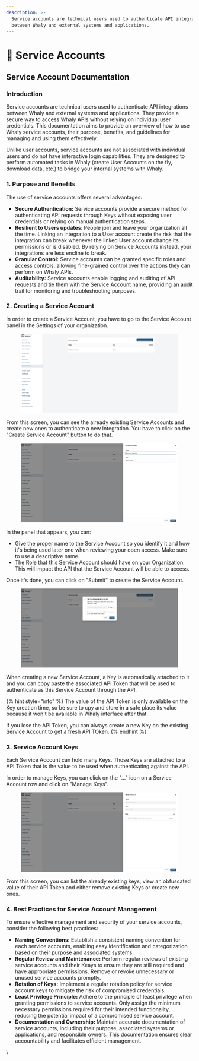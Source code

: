 ```yaml
---
description: >-
  Service accounts are technical users used to authenticate API integrations
  between Whaly and external systems and applications.
---
```


# 🤖 Service Accounts

## Service Account Documentation

### Introduction

Service accounts are technical users used to authenticate API integrations between Whaly and external systems and applications. They provide a secure way to access Whaly APIs without relying on individual user credentials. This documentation aims to provide an overview of how to use Whaly service accounts, their purpose, benefits, and guidelines for managing and using them effectively.

Unlike user accounts, service accounts are not associated with individual users and do not have interactive login capabilities. They are designed to perform automated tasks in Whaly (create User Accounts on the fly, download data, etc.) to bridge your internal systems with Whaly.

### 1. Purpose and Benefits

The use of service accounts offers several advantages:

* **Secure Authentication:** Service accounts provide a secure method for authenticating API requests through Keys without exposing user credentials or relying on manual authentication steps.
* **Resilient to Users updates**: People join and leave your organization all the time. Linking an integration to a User account create the risk that the integration can break whenever the linked User account change its permissions or is disabled. By relying on Service Accounts instead, your integrations are less encline to break.
* **Granular Control:** Service accounts can be granted specific roles and access controls, allowing fine-grained control over the actions they can perform on Whaly APIs.
* **Auditability:** Service accounts enable logging and auditing of API requests and tie them with the Service Account name, providing an audit trail for monitoring and troubleshooting purposes.

### 2. Creating a Service Account

In order to create a Service Account, you have to go to the Service Account panel in the Settings of your organization.

<figure><img src="../.gitbook/assets/image (4) (5).png" alt=""><figcaption></figcaption></figure>

From this screen, you can see the already existing Service Accounts and create new ones to authenticate a new Integration. You have to click on the "Create Service Account" button to do that.

<figure><img src="../.gitbook/assets/image (6).png" alt=""><figcaption></figcaption></figure>

In the panel that appears, you can:

* Give the proper name to the Service Account so you identify it and how it's being used later one when reviewing your open access. Make sure to use a descriptive name.
* The Role that this Service Account should have on your Organization. This will impact the API that the Service Account will be able to access.

Once it's done, you can click on "Submit" to create the Service Account.

<figure><img src="../.gitbook/assets/image (1) (1).png" alt=""><figcaption></figcaption></figure>

When creating a new Service Account, a Key is automatically attached to it and you can copy paste the associated API Token that will be used to authenticate as this Service Account through the API.

{% hint style="info" %}
The value of the API Token is only available on the Key creation time, so be sure to cpy and store in a safe place its value because it won't be available in Whaly interface after that.

If you lose the API Token, you can always create a new Key on the existing Service Account to get a fresh API TOken.
{% endhint %}

### 3. Service Account Keys

Each Service Account can hold many Keys. Those Keys are attached to a API Token that is the value to be used when authenticating against the API.

In order to manage Keys, you can click on the "..." icon on a Service Account row and click on "Manage Keys".

<figure><img src="../.gitbook/assets/image (2).png" alt=""><figcaption></figcaption></figure>

From this screen, you can list the already existing keys, view an obfuscated value of their API Token and either remove existing Keys or create new ones.

### 4. Best Practices for Service Account Management

To ensure effective management and security of your service accounts, consider the following best practices:

* **Naming Conventions:** Establish a consistent naming convention for each service accounts, enabling easy identification and categorization based on their purpose and associated systems.
* **Regular Review and Maintenance:** Perform regular reviews of existing service accounts and their Keays to ensure they are still required and have appropriate permissions. Remove or revoke unnecessary or unused service accounts promptly.
* **Rotation of Keys:** Implement a regular rotation policy for service account keys to mitigate the risk of compromised credentials.
* **Least Privilege Principle:** Adhere to the principle of least privilege when granting permissions to service accounts. Only assign the minimum necessary permissions required for their intended functionality, reducing the potential impact of a compromised service account.
* **Documentation and Ownership:** Maintain accurate documentation of service accounts, including their purpose, associated systems or applications, and responsible owners. This documentation ensures clear accountability and facilitates efficient management.

\
